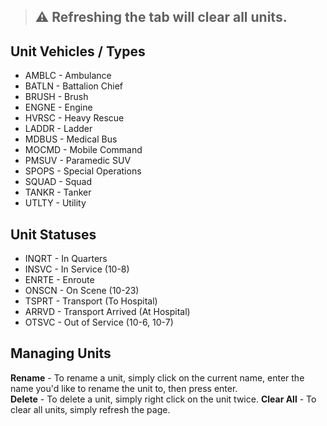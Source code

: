> ## &#9888; Refreshing the tab will clear all units.

## Unit Vehicles / Types
- AMBLC - Ambulance  
- BATLN - Battalion Chief
- BRUSH - Brush
- ENGNE - Engine
- HVRSC - Heavy Rescue
- LADDR - Ladder
- MDBUS - Medical Bus
- MOCMD - Mobile Command
- PMSUV - Paramedic SUV
- SPOPS - Special Operations
- SQUAD - Squad
- TANKR - Tanker
- UTLTY - Utility

## Unit Statuses
- INQRT - In Quarters
- INSVC - In Service (10-8)
- ENRTE - Enroute
- ONSCN - On Scene (10-23)
- TSPRT - Transport (To Hospital)
- ARRVD - Transport Arrived (At Hospital)
- OTSVC - Out of Service (10-6, 10-7)

## Managing Units
**Rename** - To rename a unit, simply click on the current name, enter the name you'd like to rename the unit to, then press enter.  
**Delete** - To delete a unit, simply right click on the unit twice.
**Clear All** - To clear all units, simply refresh the page.
